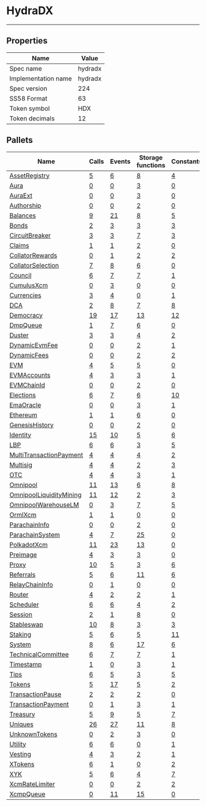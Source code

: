 # HydraDX

---------

## Properties
| Name | Value |
| -------- | -------- |
| Spec name     | hydradx     |
| Implementation name     | hydradx     |
| Spec version     | 224     |
| SS58 Format     | 63     |
| Token symbol      | HDX     |
| Token decimals      | 12     |

## Pallets
| Name | Calls | Events | Storage functions | Constants | Errors |
| -------- | -------- | -------- | -------- | -------- | -------- |
| [AssetRegistry](assetregistry.md) | [5](assetregistry.md#calls) | [6](assetregistry.md#events) | [8](assetregistry.md#storage-functions) | [4](assetregistry.md#constants) | [15](assetregistry.md#errors) |
| [Aura](aura.md) | [0](aura.md#calls) | [0](aura.md#events) | [3](aura.md#storage-functions) | [0](aura.md#constants) | [0](aura.md#errors) |
| [AuraExt](auraext.md) | [0](auraext.md#calls) | [0](auraext.md#events) | [3](auraext.md#storage-functions) | [0](auraext.md#constants) | [0](auraext.md#errors) |
| [Authorship](authorship.md) | [0](authorship.md#calls) | [0](authorship.md#events) | [2](authorship.md#storage-functions) | [0](authorship.md#constants) | [0](authorship.md#errors) |
| [Balances](balances.md) | [9](balances.md#calls) | [21](balances.md#events) | [8](balances.md#storage-functions) | [5](balances.md#constants) | [10](balances.md#errors) |
| [Bonds](bonds.md) | [2](bonds.md#calls) | [3](bonds.md#events) | [3](bonds.md#storage-functions) | [3](bonds.md#constants) | [7](bonds.md#errors) |
| [CircuitBreaker](circuitbreaker.md) | [3](circuitbreaker.md#calls) | [3](circuitbreaker.md#events) | [7](circuitbreaker.md#storage-functions) | [3](circuitbreaker.md#constants) | [6](circuitbreaker.md#errors) |
| [Claims](claims.md) | [1](claims.md#calls) | [1](claims.md#events) | [2](claims.md#storage-functions) | [0](claims.md#constants) | [3](claims.md#errors) |
| [CollatorRewards](collatorrewards.md) | [0](collatorrewards.md#calls) | [1](collatorrewards.md#events) | [2](collatorrewards.md#storage-functions) | [2](collatorrewards.md#constants) | [0](collatorrewards.md#errors) |
| [CollatorSelection](collatorselection.md) | [7](collatorselection.md#calls) | [8](collatorselection.md#events) | [6](collatorselection.md#storage-functions) | [0](collatorselection.md#constants) | [9](collatorselection.md#errors) |
| [Council](council.md) | [6](council.md#calls) | [7](council.md#events) | [7](council.md#storage-functions) | [1](council.md#constants) | [11](council.md#errors) |
| [CumulusXcm](cumulusxcm.md) | [0](cumulusxcm.md#calls) | [3](cumulusxcm.md#events) | [0](cumulusxcm.md#storage-functions) | [0](cumulusxcm.md#constants) | [0](cumulusxcm.md#errors) |
| [Currencies](currencies.md) | [3](currencies.md#calls) | [4](currencies.md#events) | [0](currencies.md#storage-functions) | [1](currencies.md#constants) | [3](currencies.md#errors) |
| [DCA](dca.md) | [2](dca.md#calls) | [8](dca.md#events) | [7](dca.md#storage-functions) | [8](dca.md#constants) | [15](dca.md#errors) |
| [Democracy](democracy.md) | [19](democracy.md#calls) | [17](democracy.md#events) | [13](democracy.md#storage-functions) | [12](democracy.md#constants) | [24](democracy.md#errors) |
| [DmpQueue](dmpqueue.md) | [1](dmpqueue.md#calls) | [7](dmpqueue.md#events) | [6](dmpqueue.md#storage-functions) | [0](dmpqueue.md#constants) | [2](dmpqueue.md#errors) |
| [Duster](duster.md) | [3](duster.md#calls) | [3](duster.md#events) | [4](duster.md#storage-functions) | [2](duster.md#constants) | [6](duster.md#errors) |
| [DynamicEvmFee](dynamicevmfee.md) | [0](dynamicevmfee.md#calls) | [0](dynamicevmfee.md#events) | [2](dynamicevmfee.md#storage-functions) | [1](dynamicevmfee.md#constants) | [0](dynamicevmfee.md#errors) |
| [DynamicFees](dynamicfees.md) | [0](dynamicfees.md#calls) | [0](dynamicfees.md#events) | [2](dynamicfees.md#storage-functions) | [2](dynamicfees.md#constants) | [0](dynamicfees.md#errors) |
| [EVM](evm.md) | [4](evm.md#calls) | [5](evm.md#events) | [5](evm.md#storage-functions) | [0](evm.md#constants) | [11](evm.md#errors) |
| [EVMAccounts](evmaccounts.md) | [4](evmaccounts.md#calls) | [3](evmaccounts.md#events) | [3](evmaccounts.md#storage-functions) | [1](evmaccounts.md#constants) | [4](evmaccounts.md#errors) |
| [EVMChainId](evmchainid.md) | [0](evmchainid.md#calls) | [0](evmchainid.md#events) | [2](evmchainid.md#storage-functions) | [0](evmchainid.md#constants) | [0](evmchainid.md#errors) |
| [Elections](elections.md) | [6](elections.md#calls) | [7](elections.md#events) | [6](elections.md#storage-functions) | [10](elections.md#constants) | [17](elections.md#errors) |
| [EmaOracle](emaoracle.md) | [0](emaoracle.md#calls) | [0](emaoracle.md#events) | [3](emaoracle.md#storage-functions) | [1](emaoracle.md#constants) | [2](emaoracle.md#errors) |
| [Ethereum](ethereum.md) | [1](ethereum.md#calls) | [1](ethereum.md#events) | [6](ethereum.md#storage-functions) | [0](ethereum.md#constants) | [2](ethereum.md#errors) |
| [GenesisHistory](genesishistory.md) | [0](genesishistory.md#calls) | [0](genesishistory.md#events) | [2](genesishistory.md#storage-functions) | [0](genesishistory.md#constants) | [0](genesishistory.md#errors) |
| [Identity](identity.md) | [15](identity.md#calls) | [10](identity.md#events) | [5](identity.md#storage-functions) | [6](identity.md#constants) | [18](identity.md#errors) |
| [LBP](lbp.md) | [6](lbp.md#calls) | [6](lbp.md#events) | [3](lbp.md#storage-functions) | [5](lbp.md#constants) | [23](lbp.md#errors) |
| [MultiTransactionPayment](multitransactionpayment.md) | [4](multitransactionpayment.md#calls) | [4](multitransactionpayment.md#events) | [4](multitransactionpayment.md#storage-functions) | [2](multitransactionpayment.md#constants) | [8](multitransactionpayment.md#errors) |
| [Multisig](multisig.md) | [4](multisig.md#calls) | [4](multisig.md#events) | [2](multisig.md#storage-functions) | [3](multisig.md#constants) | [14](multisig.md#errors) |
| [OTC](otc.md) | [4](otc.md#calls) | [4](otc.md#events) | [3](otc.md#storage-functions) | [1](otc.md#constants) | [8](otc.md#errors) |
| [Omnipool](omnipool.md) | [11](omnipool.md#calls) | [13](omnipool.md#events) | [6](omnipool.md#storage-functions) | [8](omnipool.md#constants) | [30](omnipool.md#errors) |
| [OmnipoolLiquidityMining](omnipoolliquiditymining.md) | [11](omnipoolliquiditymining.md#calls) | [12](omnipoolliquiditymining.md#events) | [2](omnipoolliquiditymining.md#storage-functions) | [3](omnipoolliquiditymining.md#constants) | [6](omnipoolliquiditymining.md#errors) |
| [OmnipoolWarehouseLM](omnipoolwarehouselm.md) | [0](omnipoolwarehouselm.md#calls) | [3](omnipoolwarehouselm.md#events) | [7](omnipoolwarehouselm.md#storage-functions) | [5](omnipoolwarehouselm.md#constants) | [29](omnipoolwarehouselm.md#errors) |
| [OrmlXcm](ormlxcm.md) | [1](ormlxcm.md#calls) | [1](ormlxcm.md#events) | [0](ormlxcm.md#storage-functions) | [0](ormlxcm.md#constants) | [3](ormlxcm.md#errors) |
| [ParachainInfo](parachaininfo.md) | [0](parachaininfo.md#calls) | [0](parachaininfo.md#events) | [2](parachaininfo.md#storage-functions) | [0](parachaininfo.md#constants) | [0](parachaininfo.md#errors) |
| [ParachainSystem](parachainsystem.md) | [4](parachainsystem.md#calls) | [7](parachainsystem.md#events) | [25](parachainsystem.md#storage-functions) | [0](parachainsystem.md#constants) | [8](parachainsystem.md#errors) |
| [PolkadotXcm](polkadotxcm.md) | [11](polkadotxcm.md#calls) | [23](polkadotxcm.md#events) | [13](polkadotxcm.md#storage-functions) | [0](polkadotxcm.md#constants) | [20](polkadotxcm.md#errors) |
| [Preimage](preimage.md) | [4](preimage.md#calls) | [3](preimage.md#events) | [3](preimage.md#storage-functions) | [0](preimage.md#constants) | [6](preimage.md#errors) |
| [Proxy](proxy.md) | [10](proxy.md#calls) | [5](proxy.md#events) | [3](proxy.md#storage-functions) | [6](proxy.md#constants) | [8](proxy.md#errors) |
| [Referrals](referrals.md) | [5](referrals.md#calls) | [6](referrals.md#events) | [11](referrals.md#storage-functions) | [6](referrals.md#constants) | [14](referrals.md#errors) |
| [RelayChainInfo](relaychaininfo.md) | [0](relaychaininfo.md#calls) | [1](relaychaininfo.md#events) | [0](relaychaininfo.md#storage-functions) | [0](relaychaininfo.md#constants) | [0](relaychaininfo.md#errors) |
| [Router](router.md) | [4](router.md#calls) | [2](router.md#events) | [2](router.md#storage-functions) | [1](router.md#constants) | [10](router.md#errors) |
| [Scheduler](scheduler.md) | [6](scheduler.md#calls) | [6](scheduler.md#events) | [4](scheduler.md#storage-functions) | [2](scheduler.md#constants) | [5](scheduler.md#errors) |
| [Session](session.md) | [2](session.md#calls) | [1](session.md#events) | [8](session.md#storage-functions) | [0](session.md#constants) | [5](session.md#errors) |
| [Stableswap](stableswap.md) | [10](stableswap.md#calls) | [8](stableswap.md#events) | [3](stableswap.md#storage-functions) | [3](stableswap.md#constants) | [24](stableswap.md#errors) |
| [Staking](staking.md) | [5](staking.md#calls) | [6](staking.md#events) | [5](staking.md#storage-functions) | [11](staking.md#constants) | [12](staking.md#errors) |
| [System](system.md) | [8](system.md#calls) | [6](system.md#events) | [17](system.md#storage-functions) | [6](system.md#constants) | [6](system.md#errors) |
| [TechnicalCommittee](technicalcommittee.md) | [6](technicalcommittee.md#calls) | [7](technicalcommittee.md#events) | [7](technicalcommittee.md#storage-functions) | [1](technicalcommittee.md#constants) | [11](technicalcommittee.md#errors) |
| [Timestamp](timestamp.md) | [1](timestamp.md#calls) | [0](timestamp.md#events) | [3](timestamp.md#storage-functions) | [1](timestamp.md#constants) | [0](timestamp.md#errors) |
| [Tips](tips.md) | [6](tips.md#calls) | [5](tips.md#events) | [3](tips.md#storage-functions) | [5](tips.md#constants) | [6](tips.md#errors) |
| [Tokens](tokens.md) | [5](tokens.md#calls) | [17](tokens.md#events) | [5](tokens.md#storage-functions) | [2](tokens.md#constants) | [8](tokens.md#errors) |
| [TransactionPause](transactionpause.md) | [2](transactionpause.md#calls) | [2](transactionpause.md#events) | [2](transactionpause.md#storage-functions) | [0](transactionpause.md#constants) | [3](transactionpause.md#errors) |
| [TransactionPayment](transactionpayment.md) | [0](transactionpayment.md#calls) | [1](transactionpayment.md#events) | [3](transactionpayment.md#storage-functions) | [1](transactionpayment.md#constants) | [0](transactionpayment.md#errors) |
| [Treasury](treasury.md) | [5](treasury.md#calls) | [9](treasury.md#events) | [5](treasury.md#storage-functions) | [7](treasury.md#constants) | [5](treasury.md#errors) |
| [Uniques](uniques.md) | [26](uniques.md#calls) | [27](uniques.md#events) | [11](uniques.md#storage-functions) | [8](uniques.md#constants) | [18](uniques.md#errors) |
| [UnknownTokens](unknowntokens.md) | [0](unknowntokens.md#calls) | [2](unknowntokens.md#events) | [3](unknowntokens.md#storage-functions) | [0](unknowntokens.md#constants) | [3](unknowntokens.md#errors) |
| [Utility](utility.md) | [6](utility.md#calls) | [6](utility.md#events) | [0](utility.md#storage-functions) | [1](utility.md#constants) | [1](utility.md#errors) |
| [Vesting](vesting.md) | [4](vesting.md#calls) | [3](vesting.md#events) | [2](vesting.md#storage-functions) | [1](vesting.md#constants) | [6](vesting.md#errors) |
| [XTokens](xtokens.md) | [6](xtokens.md#calls) | [1](xtokens.md#events) | [0](xtokens.md#storage-functions) | [2](xtokens.md#constants) | [19](xtokens.md#errors) |
| [XYK](xyk.md) | [5](xyk.md#calls) | [6](xyk.md#events) | [4](xyk.md#storage-functions) | [7](xyk.md#constants) | [25](xyk.md#errors) |
| [XcmRateLimiter](xcmratelimiter.md) | [0](xcmratelimiter.md#calls) | [0](xcmratelimiter.md#events) | [2](xcmratelimiter.md#storage-functions) | [2](xcmratelimiter.md#constants) | [0](xcmratelimiter.md#errors) |
| [XcmpQueue](xcmpqueue.md) | [0](xcmpqueue.md#calls) | [11](xcmpqueue.md#events) | [15](xcmpqueue.md#storage-functions) | [0](xcmpqueue.md#constants) | [6](xcmpqueue.md#errors) |